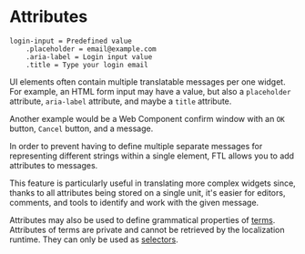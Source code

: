 # Attributes

```
login-input = Predefined value
    .placeholder = email@example.com
    .aria-label = Login input value
    .title = Type your login email

```

UI elements often contain multiple translatable messages per one widget. For
example, an HTML form input may have a value, but also a `placeholder`
attribute, `aria-label` attribute, and maybe a `title` attribute.

Another example would be a Web Component confirm window with an `OK` button,
`Cancel` button, and a message.

In order to prevent having to define multiple separate messages for representing
different strings within a single element, FTL allows you to add attributes to
messages.

This feature is particularly useful in translating more complex widgets since,
thanks to all attributes being stored on a single unit, it's easier for editors,
comments, and tools to identify and work with the given message.

Attributes may also be used to define grammatical properties of
[terms](terms.html). Attributes of terms are private and cannot be retrieved
by the localization runtime. They can only be used as
[selectors](selectors.html).
